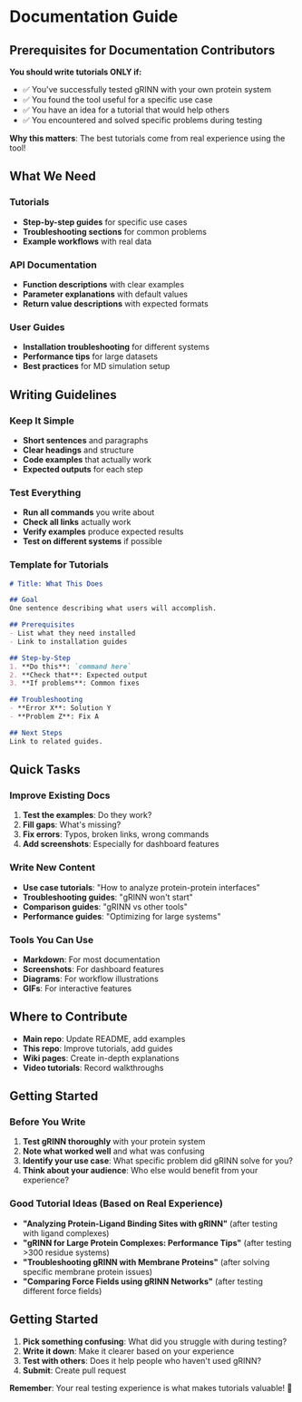 # Documentation Guide

## Prerequisites for Documentation Contributors

**You should write tutorials ONLY if:**
- ✅ You've successfully tested gRINN with your own protein system
- ✅ You found the tool useful for a specific use case
- ✅ You have an idea for a tutorial that would help others
- ✅ You encountered and solved specific problems during testing

**Why this matters**: The best tutorials come from real experience using the tool!

## What We Need

### Tutorials
- **Step-by-step guides** for specific use cases
- **Troubleshooting sections** for common problems
- **Example workflows** with real data

### API Documentation
- **Function descriptions** with clear examples
- **Parameter explanations** with default values
- **Return value descriptions** with expected formats

### User Guides
- **Installation troubleshooting** for different systems
- **Performance tips** for large datasets
- **Best practices** for MD simulation setup

## Writing Guidelines

### Keep It Simple
- **Short sentences** and paragraphs
- **Clear headings** and structure
- **Code examples** that actually work
- **Expected outputs** for each step

### Test Everything
- **Run all commands** you write about
- **Check all links** actually work
- **Verify examples** produce expected results
- **Test on different systems** if possible

### Template for Tutorials
```markdown
# Title: What This Does

## Goal
One sentence describing what users will accomplish.

## Prerequisites
- List what they need installed
- Link to installation guides

## Step-by-Step
1. **Do this**: `command here`
2. **Check that**: Expected output
3. **If problems**: Common fixes

## Troubleshooting
- **Error X**: Solution Y
- **Problem Z**: Fix A

## Next Steps
Link to related guides.
```

## Quick Tasks

### Improve Existing Docs
1. **Test the examples**: Do they work?
2. **Fill gaps**: What's missing?
3. **Fix errors**: Typos, broken links, wrong commands
4. **Add screenshots**: Especially for dashboard features

### Write New Content
- **Use case tutorials**: "How to analyze protein-protein interfaces"
- **Troubleshooting guides**: "gRINN won't start"
- **Comparison guides**: "gRINN vs other tools"
- **Performance guides**: "Optimizing for large systems"

### Tools You Can Use
- **Markdown**: For most documentation
- **Screenshots**: For dashboard features
- **Diagrams**: For workflow illustrations
- **GIFs**: For interactive features

## Where to Contribute
- **Main repo**: Update README, add examples
- **This repo**: Improve tutorials, add guides
- **Wiki pages**: Create in-depth explanations
- **Video tutorials**: Record walkthroughs

## Getting Started

### Before You Write
1. **Test gRINN thoroughly** with your protein system
2. **Note what worked well** and what was confusing
3. **Identify your use case**: What specific problem did gRINN solve for you?
4. **Think about your audience**: Who else would benefit from your experience?

### Good Tutorial Ideas (Based on Real Experience)
- **"Analyzing Protein-Ligand Binding Sites with gRINN"** (after testing with ligand complexes)
- **"gRINN for Large Protein Complexes: Performance Tips"** (after testing >300 residue systems)
- **"Troubleshooting gRINN with Membrane Proteins"** (after solving specific membrane protein issues)
- **"Comparing Force Fields using gRINN Networks"** (after testing different force fields)

## Getting Started
1. **Pick something confusing**: What did you struggle with during testing?
2. **Write it down**: Make it clearer based on your experience
3. **Test with others**: Does it help people who haven't used gRINN?
4. **Submit**: Create pull request

**Remember**: Your real testing experience is what makes tutorials valuable! 📖
